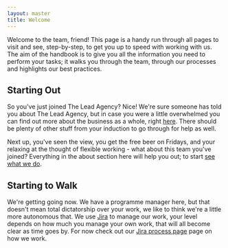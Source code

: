 ```yaml
---
layout: master
title: Welcome
---
```


Welcome to the team, friend! This page is a handy run through all pages to visit and see, step-by-step, to get you up to speed with working with us. The aim of the handbook is to give you all the information you need to perform your tasks; it walks you through the team, through our processes and highlights our best practices. 

## Starting Out

So you've just joined The Lead Agency? Nice! We're sure someone has told you about The Lead Agency, but in case you were a little overwhelmed you can find out more about the business as a whole, right [here](https://www.theleadagency.com/about-us/). There should be plenty of other stuff from your induction to go through for help as well.

Next up, you've seen the view, you get the free beer on Fridays, and your relaxing at the thought of flexible working - what about this team you've joined? Everything in the about section here will help you out; to start [see what we do](/about/what-we-do).

## Starting to Walk

We're getting going now. We have a programme manager here, but that doesn't mean total dictatorship over your work, we like to think we're a little more autonomous that. We use [Jira](jira.theautonetwork.net) to manage our work, your level depends on how much you manage your own work, that will all become clear as time goes by. For now check out our [Jira process page]() page on how we work.